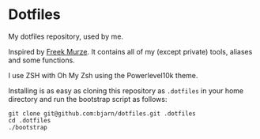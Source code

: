 # Dotfiles

My dotfiles repository, used by me.

Inspired by [Freek Murze](https://github.com/freekmurze). It contains all of my (except private) tools, aliases and some functions.

I use ZSH with Oh My Zsh using the Powerlevel10k theme.

Installing is as easy as cloning this repository as `.dotfiles` in your home directory and run the bootstrap script as follows:
```
git clone git@github.com:bjarn/dotfiles.git .dotfiles
cd .dotfiles
./bootstrap
```
